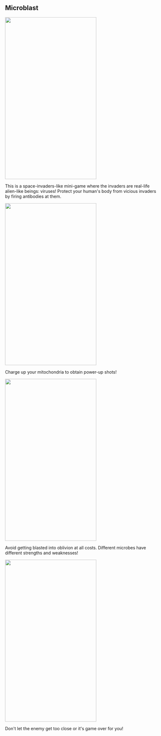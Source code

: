 <h2>Microblast</h2>
<img src="https://cloud.githubusercontent.com/assets/7758601/6202143/24069cd0-b48c-11e4-9e69-f000a367828c.png" width="300" height="532">
<p>This is a space-invaders-like mini-game where the invaders are real-life alien-like beings: viruses! Protect your human's body from vicious invaders by firing antibodies at them.</p>
<img src="https://cloud.githubusercontent.com/assets/7758601/6202144/26351266-b48c-11e4-9991-faf7b8db3ad2.png" width="300" height="532">
<p>Charge up your mitochondria to obtain power-up shots!</p>
<img src="https://cloud.githubusercontent.com/assets/7758601/6202145/2845ef6c-b48c-11e4-8149-fa86c53731f4.png" width="300" height="532">
<p>Avoid getting blasted into oblivion at all costs. Different microbes have different strengths and weaknesses!</p>
<img src="https://cloud.githubusercontent.com/assets/7758601/6202146/29ae295a-b48c-11e4-82a8-744920c95f6b.png" width="300" height="532">
<p>Don't let the enemy get too close or it's game over for you!</p>
